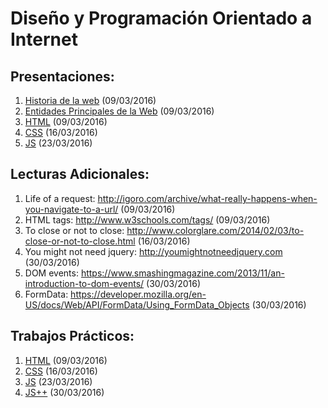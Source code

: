
# Diseño y Programación Orientado a Internet

## Presentaciones:

1. [Historia de la web](http://facultaddeingenieria.github.io/dpoi/1-Historia-de-la-Web/slides.html) (09/03/2016)
2. [Entidades Principales de la Web](http://facultaddeingenieria.github.io/dpoi/2-Entidades-Principales-de-la-Web/slides.html) (09/03/2016)
3. [HTML](http://facultaddeingenieria.github.io/dpoi/3-HTML/slides.html) (09/03/2016)
4. [CSS](http://facultaddeingenieria.github.io/dpoi/4-CSS/slides.html) (16/03/2016)
5. [JS](http://facultaddeingenieria.github.io/dpoi/5-JS/slides.html) (23/03/2016)

## Lecturas Adicionales:

1. Life of a request: http://igoro.com/archive/what-really-happens-when-you-navigate-to-a-url/ (09/03/2016)
2. HTML tags: http://www.w3schools.com/tags/ (09/03/2016)
3. To close or not to close: http://www.colorglare.com/2014/02/03/to-close-or-not-to-close.html (16/03/2016)
4. You might not need jquery: http://youmightnotneedjquery.com (30/03/2016)
5. DOM events: https://www.smashingmagazine.com/2013/11/an-introduction-to-dom-events/ (30/03/2016)
6. FormData: https://developer.mozilla.org/en-US/docs/Web/API/FormData/Using_FormData_Objects (30/03/2016)

## Trabajos Prácticos:

1. [HTML](https://github.com/FacultadDeIngenieria/dpoi/blob/master/3-HTML/tp.md) (09/03/2016)
2. [CSS](https://github.com/FacultadDeIngenieria/dpoi/blob/master/4-CSS/tp.md) (16/03/2016)
3. [JS](https://github.com/FacultadDeIngenieria/dpoi/blob/master/5-JS/tp.md) (23/03/2016)
4. [JS++](https://github.com/FacultadDeIngenieria/dpoi/blob/master/5-JS/tp2.md) (30/03/2016)
